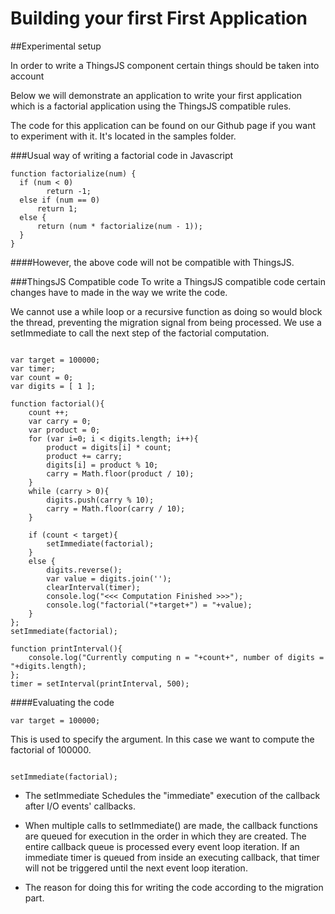 # Building your first First Application

##Experimental setup

In order to write a ThingsJS component certain things should be taken into account

Below we will demonstrate an application to write your first application which is a factorial application using the ThingsJS compatible rules.

The code for this application can be found on our Github page if you want to experiment with it. It's located in the samples folder.

###Usual way of writing a factorial code in Javascript

```
function factorialize(num) {
  if (num < 0)
        return -1;
  else if (num == 0)
      return 1;
  else {
      return (num * factorialize(num - 1));
  }
}

```

####However, the above code will not be compatible with ThingsJS.

###ThingsJS Compatible code
To write a ThingsJS compatible code certain changes have to made in the way we write the code.

We cannot use a while loop or a recursive function as doing so would block the thread, preventing the migration signal from being processed. We use a setImmediate to call the next step of the factorial computation.

```

var target = 100000;
var timer;
var count = 0;
var digits = [ 1 ];

function factorial(){
    count ++;
    var carry = 0;
    var product = 0;
    for (var i=0; i < digits.length; i++){
        product = digits[i] * count;
        product += carry;
        digits[i] = product % 10;
        carry = Math.floor(product / 10);
    }
    while (carry > 0){
        digits.push(carry % 10);
        carry = Math.floor(carry / 10);
    }

    if (count < target){
        setImmediate(factorial);
    }
    else {
        digits.reverse();
        var value = digits.join('');
        clearInterval(timer);
        console.log("<<< Computation Finished >>>");
        console.log("factorial("+target+") = "+value);
    }
};
setImmediate(factorial);

function printInterval(){
    console.log("Currently computing n = "+count+", number of digits = "+digits.length);
};
timer = setInterval(printInterval, 500);

```
####Evaluating the code

```
var target = 100000;

```
This is used to specify the argument. In this case we want to compute the factorial of 100000.

```

setImmediate(factorial);

```
* The setImmediate Schedules the "immediate" execution of the callback after I/O events' callbacks.

* When multiple calls to setImmediate() are made, the callback functions are queued for execution in the order in which they are created. The entire callback queue is processed every event loop iteration. If an immediate timer is queued from inside an executing callback, that timer will not be triggered until the next event loop iteration.

* The reason for doing this for writing the code according to the migration part.
